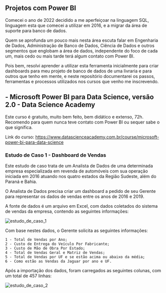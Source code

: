## Projetos com Power BI
Comecei o ano de 2022 decidido a me aperfeiçoar na linguagem SQL, linguagem esta que comecei a utilizar em 2016, e a migrar da área de suporte para banco de dados.

Quem se aprofunda um pouco mais nesta área escuta falar em Engenharia de Dados, Administração de Banco de Dados, Ciência de Dados e outros segmentos que englobam a área de dados, independente do foco de cada um, mais cedo ou mais tarde terá algum contato com Power BI.

Pois bem, resolvi aprender a utilizar esta ferramenta inicialmente para criar dashboards para meu projeto de banco de dados de uma livraria e para outros que tenho em mente, e neste repositório documentarei os passos, ferramentas e processos utilizados nos cursos que venho me inscrevendo.

## - Microsoft Power BI para Data Science, versão 2.0 - Data Science Academy

Este curso é gratuito, muito bem feito, bem didático e extenso, 72h. Recomendo para quem nunca teve contato com Power BI ou sequer sabe o que significa.

Link do curso: https://www.datascienceacademy.com.br/course/microsoft-power-bi-para-data-science

### Estudo de Caso 1 - Dashboard de Vendas

Este estudo de caso trata de um Analista de Dados de uma determinada empresa especializada em revenda de automóveis com sua operação iniciada em 2016 atuando nos quatro estados da Região Sudeste, além do Paraná e Bahia.

O Analista de Dados precisa criar um dashboard a pedido de seu Gerente para representar os dados de vendas entre os anos de 2016 e 2019.

A fonte de dados é um arquivo em Excel, com dados coletados do sistema de vendas da empresa, contendo as seguintes informações:

![estudo_de_caso_1](https://i.ibb.co/2j9s54L/Estudo-de-Caso.jpg)

Com base nestes dados, o Gerente solicita as seguintes informações:

```
1 - Total de Vendas por Ano;
2 - Custo de Entrega do Veículo Por Fabricante;
3 - Custo de Mão de Obra Por Estado;
4 - Total de Vendas Geral e Matriz de Vendas;
5 - Total de Vendas por UF e se estão acima ou abaixo da média;
6 - Como estão as Vendas da Jaguar por ano e UF.
```

Após a importação dos dados, foram carregados as seguintes colunas, com um total de 457 linhas:

![estudo_de_caso_2](https://i.ibb.co/P6pKnv4/Estudo-de-Caso1.jpg)



